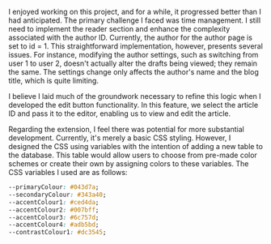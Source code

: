 
I enjoyed working on this project, and for a while, it progressed better than I had anticipated. The primary challenge I faced was time management. I still need to implement the reader section and enhance the complexity associated with the author ID. Currently, the author for the author page is set to id = 1. This straightforward implementation, however, presents several issues. For instance, modifying the author settings, such as switching from user 1 to user 2, doesn't actually alter the drafts being viewed; they remain the same. The settings change only affects the author's name and the blog title, which is quite limiting.

I believe I laid much of the groundwork necessary to refine this logic when I developed the edit button functionality. In this feature, we select the article ID and pass it to the editor, enabling us to view and edit the article.

Regarding the extension, I feel there was potential for more substantial development. Currently, it's merely a basic CSS styling. However, I designed the CSS using variables with the intention of adding a new table to the database. This table would allow users to choose from pre-made color schemes or create their own by assigning colors to these variables. The CSS variables I used are as follows:
 ```css
--primaryColour: #043d7a; 
--secondaryColour: #343a40; 
--accentColour1: #ced4da; 
--accentColour2: #007bff; 
--accentColour3: #6c757d; 
--accentColour4: #adb5bd;
--contrastColour1: #dc3545;
```